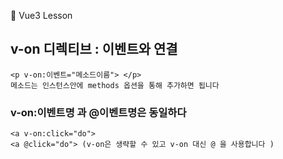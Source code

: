 :cactus: Vue3 Lesson 

## v-on 디렉티브 : 이벤트와 연결

```
<p v-on:이벤트="메소드이름"> </p>
메소드는 인스턴스안에 methods 옵션을 통해 추가하면 됩니다 
```
### v-on:이벤트명 과 @이벤트명은 동일하다
```
<a v-on:click="do">
<a @click="do"> (v-on은 생략할 수 있고 v-on 대신 @ 을 사용합니다 )

```

